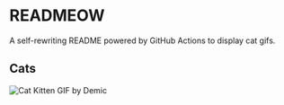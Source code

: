 # READMEOW

A self-rewriting README powered by GitHub Actions to display cat gifs.

## Cats

![Cat Kitten GIF by Demic](https://media3.giphy.com/media/3oriO0OEd9QIDdllqo/200.gif?cid=9acd02dakg5dtm9lbn2hihtkr4porjup9tdqs3er9pbfm3ju&ep=v1_gifs_search&rid=200.gif&ct=g)
